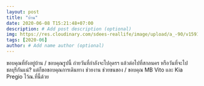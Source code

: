 ```yaml
---
layout: post
title: "บ้าน"
date: 2020-06-08 T15:21:48+07:00
description: # Add post description (optional)
img: https://res.cloudinary.com/sdees-reallife/image/upload/a_-90/v1591715969/IMG_20150609_094033.jpg # Add image post (optional)
tags: [2020-06]
author: # Add name author (optional)
---
```

ขอบคุณที่ยังอยู่บ้าน / ขอบคุณรูปนี้ ถ่ายวันที่กำลังจะไปอุดรฯ แล้วต่อไปที่สกลนคร หรือวันที่จะไปชลบุรีกันแน่? แต่ก็ขอขอบคุณการเดินทาง ช่วยงาน ช่วยขนของ / ขอบคุณ MB Vito และ Kia Pregio ไว้ณ.ที่นี้ด้วย

<i class="fa fa-child" style="color:plum"></i>

